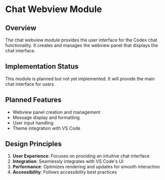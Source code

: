 # Chat Webview Module

## Overview

The chat webview module provides the user interface for the Codex chat functionality. It creates and manages the webview panel that displays the chat interface.

## Implementation Status

This module is planned but not yet implemented. It will provide the main chat interface for users.

## Planned Features

- Webview panel creation and management
- Message display and formatting
- User input handling
- Theme integration with VS Code

## Design Principles

1. **User Experience**: Focuses on providing an intuitive chat interface
2. **Integration**: Seamlessly integrates with VS Code's UI
3. **Performance**: Optimizes rendering and updates for smooth interaction
4. **Accessibility**: Follows accessibility best practices